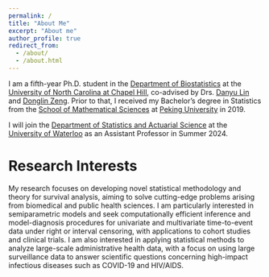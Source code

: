 ```yaml
---
permalink: /
title: "About Me"
excerpt: "About me"
author_profile: true
redirect_from: 
  - /about/
  - /about.html
---
```


I am a fifth-year Ph.D. student in the [Department of Biostatistics](https://sph.unc.edu/bios/biostatistics/) at the [University of North Carolina at Chapel Hill](https://www.unc.edu), co-advised by Drs. [Danyu Lin](https://sph.unc.edu/adv_profile/danyu-lin-phd/) and [Donglin Zeng](https://sph.umich.edu/faculty-profiles/zeng-donglin.html). Prior to that, I received my Bachelor’s degree in Statistics from the [School of Mathematical Sciences](https://www.math.pku.edu.cn/) at [Peking University](https://english.pku.edu.cn) in 2019.

I will join the [Department of Statistics and Actuarial Science](https://uwaterloo.ca/statistics-and-actuarial-science/) at the [University of Waterloo](https://uwaterloo.ca) as an Assistant Professor in Summer 2024.

Research Interests
======
My research focuses on developing novel statistical methodology and theory for survival analysis, aiming to solve cutting-edge problems arising from biomedical and public health sciences. I am particularly interested in semiparametric models and seek computationally efficient inference and model-diagnosis procedures for univariate and multivariate time-to-event data under right or interval censoring, with applications to cohort studies and clinical trials. I am also interested in applying statistical methods to analyze large-scale administrative health data, with a focus on using large surveillance data to answer scientific questions concerning high-impact infectious diseases such as COVID-19 and HIV/AIDS.

